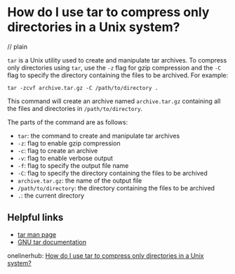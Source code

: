 # How do I use tar to compress only directories in a Unix system?
// plain

`tar` is a Unix utility used to create and manipulate tar archives. To compress only directories using `tar`, use the `-z` flag for gzip compression and the `-C` flag to specify the directory containing the files to be archived. For example:

```
tar -zcvf archive.tar.gz -C /path/to/directory .
```

This command will create an archive named `archive.tar.gz` containing all the files and directories in `/path/to/directory`.

The parts of the command are as follows:

* `tar`: the command to create and manipulate tar archives
* `-z`: flag to enable gzip compression
* `-c`: flag to create an archive
* `-v`: flag to enable verbose output
* `-f`: flag to specify the output file name
* `-C`: flag to specify the directory containing the files to be archived
* `archive.tar.gz`: the name of the output file
* `/path/to/directory`: the directory containing the files to be archived
* `.`: the current directory

## Helpful links

* [tar man page](https://linux.die.net/man/1/tar)
* [GNU tar documentation](https://www.gnu.org/software/tar/manual/html_node/tar_45.html)

onelinerhub: [How do I use tar to compress only directories in a Unix system?](https://onelinerhub.com/cli-tar/how-do-i-use-tar-to-compress-only-directories-in-a-unix-system)